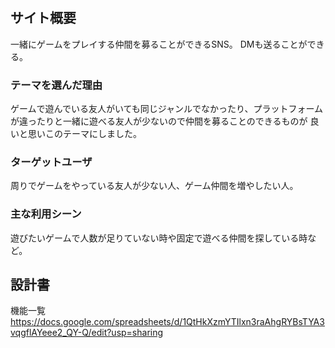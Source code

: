 # <Gamers space>

## サイト概要
一緒にゲームをプレイする仲間を募ることができるSNS。
DMも送ることができる。


### テーマを選んだ理由
ゲームで遊んでいる友人がいても同じジャンルでなかったり、プラットフォームが違ったりと一緒に遊べる友人が少ないので仲間を募ることのできるものが
良いと思いこのテーマにしました。

### ターゲットユーザ
周りでゲームをやっている友人が少ない人、ゲーム仲間を増やしたい人。

### 主な利用シーン
遊びたいゲームで人数が足りていない時や固定で遊べる仲間を探している時など。

## 設計書
機能一覧
<https://docs.google.com/spreadsheets/d/1QtHkXzmYTIlxn3raAhgRYBsTYA3vqgflAYeee2_QY-Q/edit?usp=sharing>